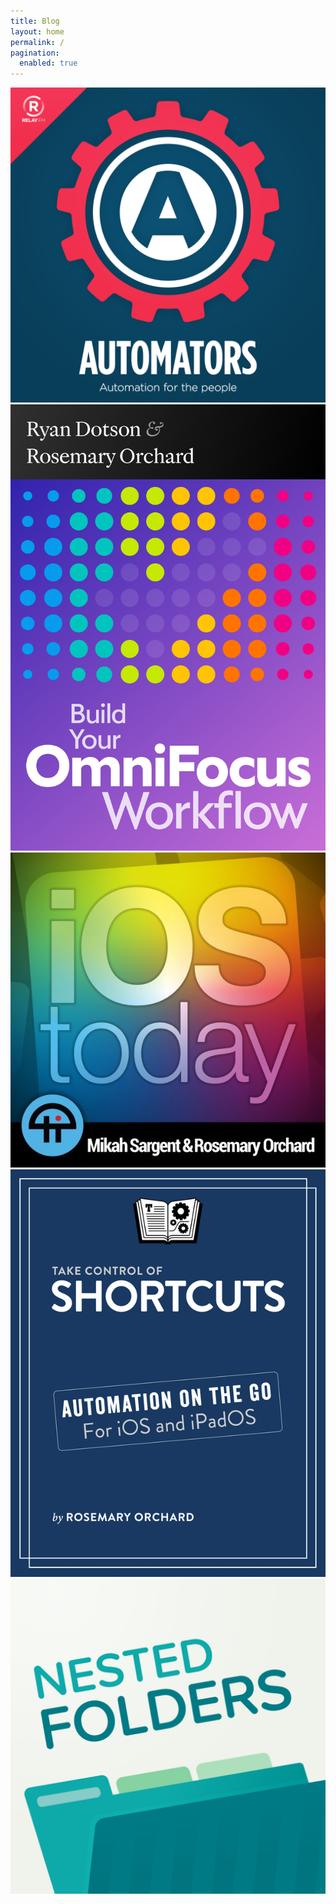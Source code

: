 ```yaml
---
title: Blog
layout: home
permalink: /
pagination:
  enabled: true
---
```


<div class="artwork-display">
<span class="artwork">
  <a href="https://relay.fm/automators">
    <img title="Automators (Podcast)" src="/assets/podcasts/automators.png" alt="Automators Podcast Artwork">
  </a>
</span>
<span class="artwork">
  <a href="https://omnifocusbook.com">
    <img title="Build Your OmniFocus Workflow (Book)" src="/assets/books/build-your-omnifocus-workflow.png" alt="Build Your OmniFocus Workflow Book Artwork">
  </a>
</span>
<span class="artwork">
  <a href="https://twit.tv/ios">
    <img title="iOS Today (Podcast)" src="/assets/podcasts/ios_today.jpg" alt="iOS Today Podcast Artwork">
  </a>
</span>
<span class="artwork">
  <a href="https://www.takecontrolbooks.com/shortcuts/">
    <img title="Take Control of Shortcuts (Book)" src="/assets/books/take_control_shortcuts.png" alt="Take Control of Shortcuts Book Artwork">
  </a>
</span>
<span class="artwork">
  <a href="https://nestedfolderspodcast.com">
    <img title="Nested Folders (Podcast)" src="/assets/podcasts/nested_folder.png" alt="Nested Folders Podcast Artwork">
  </a>
</span>
</div>
